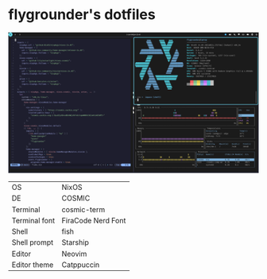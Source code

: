 # flygrounder's dotfiles

![Screenshot](./Screenshot.png)

|               |                    |
|---------------|--------------------|
| OS            | NixOS              |
| DE            | COSMIC             |
| Terminal      | cosmic-term        |
| Terminal font | FiraCode Nerd Font |
| Shell         | fish               |
| Shell prompt  | Starship           |
| Editor        | Neovim             |
| Editor theme  | Catppuccin         |

